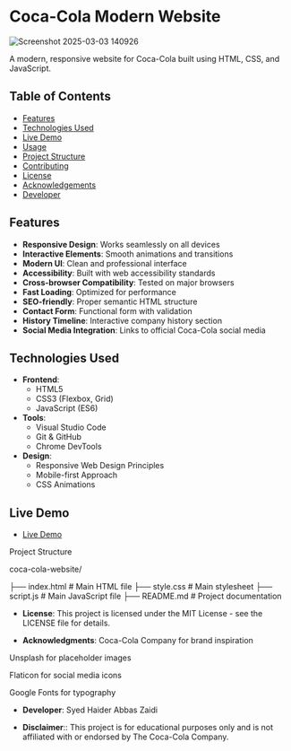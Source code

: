 # Coca-Cola Modern Website

![Screenshot 2025-03-03 140926](https://github.com/user-attachments/assets/07fb8cdc-5f19-42fb-bd98-a946801c3b8a)


A modern, responsive website for Coca-Cola built using HTML, CSS, and JavaScript.

## Table of Contents
- [Features](#features)
- [Technologies Used](#technologies-used)
- [Live Demo](#livedemo)
- [Usage](#usage)
- [Project Structure](#project-structure)
- [Contributing](#contributing)
- [License](#license)
- [Acknowledgements](#acknowledgements)
- [Developer](#developer)


## Features

- **Responsive Design**: Works seamlessly on all devices
- **Interactive Elements**: Smooth animations and transitions
- **Modern UI**: Clean and professional interface
- **Accessibility**: Built with web accessibility standards
- **Cross-browser Compatibility**: Tested on major browsers
- **Fast Loading**: Optimized for performance
- **SEO-friendly**: Proper semantic HTML structure
- **Contact Form**: Functional form with validation
- **History Timeline**: Interactive company history section
- **Social Media Integration**: Links to official Coca-Cola social media

## Technologies Used

- **Frontend**:
  - HTML5
  - CSS3 (Flexbox, Grid)
  - JavaScript (ES6)
- **Tools**:
  - Visual Studio Code
  - Git & GitHub
  - Chrome DevTools
- **Design**:
  - Responsive Web Design Principles
  - Mobile-first Approach
  - CSS Animations

## Live Demo
- [Live Demo](https://haider14-9abbaas.github.io/Coca-Cola-Website-Clone/)

Project Structure

coca-cola-website/

├── index.html          # Main HTML file
├── style.css           # Main stylesheet
├── script.js           # Main JavaScript file
├── README.md           # Project documentation


- **License**:
This project is licensed under the MIT License - see the LICENSE file for details.

- **Acknowledgments**:
Coca-Cola Company for brand inspiration

Unsplash for placeholder images

Flaticon for social media icons

Google Fonts for typography

- **Developer**:
Syed Haider Abbas Zaidi

- **Disclaimer**:: This project is for educational purposes only and is not affiliated with or endorsed by The Coca-Cola Company.

